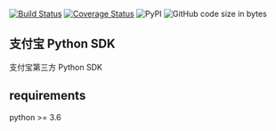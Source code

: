[![Build Status](https://travis-ci.org/block-cat/alipay_sdk.svg?branch=master)](https://travis-ci.org/block-cat/alipay_sdk)
[![Coverage Status](https://coveralls.io/repos/github/block-cat/alipay_sdk/badge.svg?branch=master)](https://coveralls.io/github/block-cat/alipay_sdk?branch=master)
![PyPI](https://img.shields.io/pypi/v/alipay_sdk?style=plastic)
![GitHub code size in bytes](https://img.shields.io/github/languages/code-size/block-cat/alipay_sdk)

##  支付宝 Python SDK

支付宝第三方 Python SDK

## requirements

python >= 3.6
